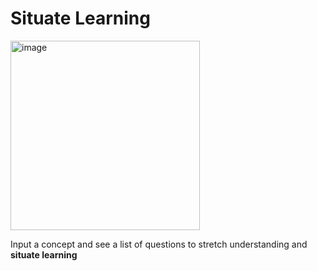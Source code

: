 # Situate Learning

<img width="303" alt="image" src="https://github.com/user-attachments/assets/ecb79dd5-d14a-4349-91d1-d9c4e9f2b5df">

Input a concept and see a list of questions to stretch understanding and **situate learning**
